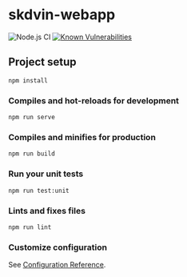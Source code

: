 # skdvin-webapp

![Node.js CI](https://github.com/skyYaga/skdvin-webapp/workflows/Node.js%20CI/badge.svg)
[![Known Vulnerabilities](https://snyk.io//test/github/skyYaga/skdvin-webapp/badge.svg?targetFile=package.json)](https://snyk.io//test/github/skyYaga/skdvin-webapp?targetFile=package.json)

## Project setup

```
npm install
```

### Compiles and hot-reloads for development

```
npm run serve
```

### Compiles and minifies for production

```
npm run build
```

### Run your unit tests

```
npm run test:unit
```

### Lints and fixes files

```
npm run lint
```

### Customize configuration

See [Configuration Reference](https://cli.vuejs.org/config/).
